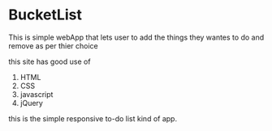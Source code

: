 # BucketList
This is simple webApp that lets user to add the things they wantes to do 
and remove as per thier choice

this site has good use of
1. HTML
2. CSS
3. javascript
4. jQuery

this is the simple responsive to-do list kind of app. 
